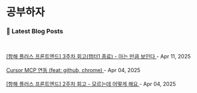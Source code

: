 
# 공부하자

### 📕 Latest Blog Posts

<br/>

<a href="https://s-o-o-min.tistory.com/entry/%ED%95%AD%ED%95%B4-%ED%94%8C%EB%9F%AC%EC%8A%A4-%ED%94%84%EB%A1%A0%ED%8A%B8%EC%97%94%EB%93%9C-3%EC%A3%BC%EC%B0%A8-%ED%9A%8C%EA%B3%A0"> [항해 플러스 프론트엔드] 3주차 회고(챕터1 종료) - 아는 만큼 보인다 </a> - Apr 11, 2025<br/><br/>
<a href="https://s-o-o-min.tistory.com/entry/Cursor-MCP-%EC%97%B0%EB%8F%99-feat-github-chrome"> Cursor MCP 연동 (feat: github, chrome) </a> - Apr 04, 2025<br/><br/>
<a href="https://s-o-o-min.tistory.com/entry/%ED%95%AD%ED%95%B4-%ED%94%8C%EB%9F%AC%EC%8A%A4-%ED%94%84%EB%A1%A0%ED%8A%B8%EC%97%94%EB%93%9C-2%EC%A3%BC%EC%B0%A8-%ED%9A%8C%EA%B3%A0-%EB%AA%A8%EB%A5%B4%EB%8A%94%EB%8D%B0-%EC%96%B4%EB%96%BB%EA%B2%8C-%ED%95%B4%EC%9A%94"> [항해 플러스 프론트엔드] 2주차 회고 - 모르는데 어떻게 해요 </a> - Apr 04, 2025<br/><br/>
 
